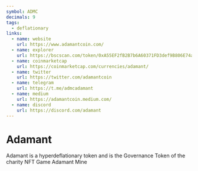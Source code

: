 ```yaml
---
symbol: ADMC
decimals: 9
tags:
  - deflationary
links:
  - name: website
    url: https://www.adamantcoin.com/
  - name: explorer
    url: https://bscscan.com/token/0xA55EF2fB2B7b6A60371FD3def9B806E74a48bE69
  - name: coinmarketcap
    url: https://coinmarketcap.com/currencies/adamant/
  - name: twitter
    url: https://twitter.com/adamantcoin
  - name: telegram
    url: https://t.me/admcadamant
  - name: medium
    url: https://adamantcoin.medium.com/
  - name: discord
    url: https://discord.com/adamant
---
```


# Adamant

Adamant is a hyperdeflationary token and is the Governance Token of the charity NFT Game Adamant Mine
